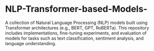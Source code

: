 # NLP-Transformer-based-Models-
A collection of Natural Language Processing (NLP) models built using Transformer architectures (e.g., BERT, GPT, RoBERTa). This repository includes implementations, fine-tuning experiments, and evaluation of models for tasks such as text classification, sentiment analysis, and language understanding.
